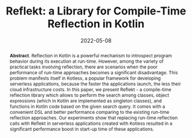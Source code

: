 ---
title: "Reflekt: a Library for Compile-Time Reflection in Kotlin"
authors: '<i>Anastasiia Birillo, Elena Lyulina, Maria Malysheva, Vladislav Tankov, and Timofey Bryksin</i>'
status: "published"
collection: publications
permalink: /publication/2022-05-08-reflekt
date: 2022-05-08
venue: "proceedings of <b>ICSE'22</b>"
pdf: 'https://arxiv.org/abs/2202.06033'
paperurl: 'https://doi.org/10.1109/ICSE-SEIP55303.2022.9793932'
tool: 'https://github.com/JetBrains-Research/reflekt'
counter_id: 'C37'
level: 'A*'
abstract: "<p><b>Abstract</b>. Reflection in Kotlin is a powerful mechanism to introspect program behavior during its execution at run-time. However, among the variety of practical tasks involving reflection, there are scenarios when the poor performance of run-time approaches becomes a significant disadvantage. This problem manifests itself in Kotless, a popular framework for developing serverless applications, because the faster the applications launch, the less their cloud infrastructure costs. In this paper, we present Reflekt - a compile-time reflection library which allows to perform the search among classes, object expressions (which in Kotlin are implemented as singleton classes), and functions in Kotlin code based on the given search query. It comes with a convenient DSL and better performance comparing to the existing run-time reflection approaches. Our experiments show that replacing run-time reflection calls with Reflekt in serverless applications created with Kotless resulted in a significant performance boost in start-up time of these applications.</p>"
---